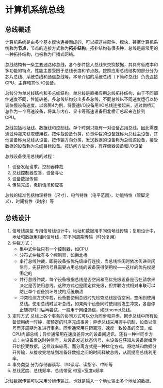 # 计算机系统总线
## 总线概述
计算机系统是由多个基本模块连接而成的，可以把这些部件、模块、甚至计算机系统称为**节点**，节点的连接方式称为**拓扑结构**。拓扑结构有很多种，总线是最常用的一种拓扑结构，也被称为广播式网络。

总线结构有一条主要通路称总线，各个部件接入总线来交换数据，其具有低成本和多功能的特点，性能主要受限于总线长度和节点数。按照应用总线结构的部分分为芯片总线、系统总线和通信总线等，本章介绍的系统总线（下简称总线）负责连接CPU、主存和其他I/O设备。

总线分为单总线结构和多总线结构。单总线是直接应用总线拓扑结构，由于不同部件速度不同，性能较差。多总线结构分出多条总线，不同总线以不同速度运行以协调快慢设备速度。以奔腾4为例，将慢速I/O设备用I/O总线连接起来，通过南桥汇总作为一个高速设备，将其与内存、显卡等高速设备用北桥汇总起来连接到CPU。

总线包括地址线、数据线和控制线。单个时刻只能有一对设备占用总线，因此需要通过仲裁来获取使用权。按仲裁设备分类，负责仲裁的设备就称为总线主设备，其他设备称为总线从设备。按传输方向分类，发送数据的设备称为总线源设备，接受数据的设备称为总线目标设备。按访问方法分类，有存储器设备和I/O设备

总线设备使用总线的过程：

1. 设备发起请求，控制器仲裁
2. 总线控制器应答，设备寻址
3. 设备数据传输
4. 传输完成，撤销请求和应答

总线的标准包括物理特性（尺寸）、电气特性（电平范围）、功能特性（管脚定义）、时间特性（时序）等

## 总线设计

1. 信号线类型
	专用信号线设计中，地址和数据用不同信号线传输；复用设计中，地址和数据用相同信号线，在不同周期传输（时分复用）
2. 仲裁方式：
	* 集中式仲裁只有一个控制器，如CPU
	* 分布式仲裁有多个控制器，如南北桥
	* 串行总线仲裁，即将设备按优先级串行连接，当总线空闲时依次传递空闲信号，先获得信号且需要占用总线的设备获得使用权——这样的优先权是固定的
	* 并行总线仲裁，每个设备根据总线是否空闲和高优先级设备是否在请求来决定是否使用总线。这种方式也是固定优先级，但并联方式相对串联可以防止单个设备损坏导致的系统崩溃
	* 冲突检测方式仲裁，设备要使用总线时先检查总线是否空闲，空闲则使用总线。使用总线时监听总线，如果两个设备同时使用则发生冲突，各自停止随机时间后再尝试。一般用于网络通信，如Ethernet总线。
3. 定时方式
	总线上各个事务的协同方式可以分为同步和异步。同步总线中所有设备使用统一时钟，按预定的时序完成事务；异步总线采用握手机制，设备以信号而非周期为准进行事务。同步通常用在距离短、速度一致设备的交流，如CPU内部总线；异步通常用在速度差异大的设备间通讯。还有一种半同步方式：主设备发送时钟信号，从设备发送状态信号，主设备在获知从设备就绪后开始接受数据，这样效率较高。而分离方式是一种优化方式，将地址和数据分开传输，从接收完地址到准备好数据之间的时间释放总线，从而提高总线利用率。
4. 事务类型
	分为存储器读写、I/O读写、读指令、中断等
5. 总线宽度、总线频率、总线带宽
	带宽=宽度x频率

总线数据传输可以采用分组传输式，也就是输入一个地址输出多个地址的数据。
